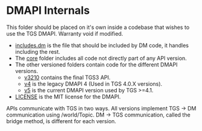 # DMAPI Internals

This folder should be placed on it's own inside a codebase that wishes to use the TGS DMAPI. Warranty void if modified.

- [includes.dm](./includes.dm) is the file that should be included by DM code, it handles including the rest.
- The [core](./core) folder includes all code not directly part of any API version.
- The other versioned folders contain code for the different DMAPI versions.
  - [v3210](./v3210) contains the final TGS3 API.
  - [v4](./v4) is the legacy DMAPI 4 (Used in TGS 4.0.X versions).
  - [v5](./v5) is the current DMAPI version used by TGS >=4.1.
- [LICENSE](./LICENSE) is the MIT license for the DMAPI.

APIs communicate with TGS in two ways. All versions implement TGS -> DM communication using /world/Topic. DM -> TGS communication, called the bridge method, is different for each version.

